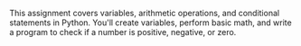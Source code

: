 This assignment covers variables, arithmetic operations, and conditional statements in Python. You'll create variables, perform basic math, and write a program to check if a number is positive, negative, or zero. 
